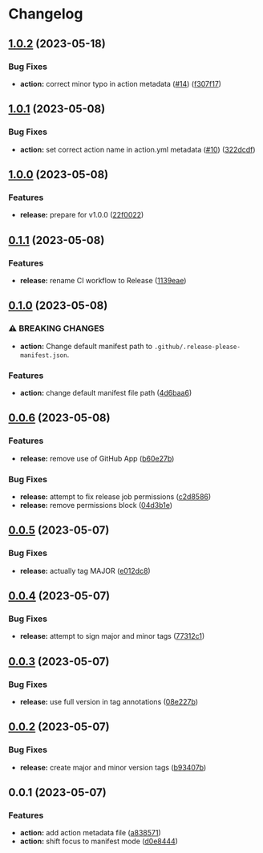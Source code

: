 # Changelog

## [1.0.2](https://github.com/jimeh/release-please-manifest-action/compare/v1.0.1...v1.0.2) (2023-05-18)


### Bug Fixes

* **action:** correct minor typo in action metadata ([#14](https://github.com/jimeh/release-please-manifest-action/issues/14)) ([f307f17](https://github.com/jimeh/release-please-manifest-action/commit/f307f175b93d8eb1a1a4dfaf9092efaba72a6d62))

## [1.0.1](https://github.com/jimeh/release-please-manifest-action/compare/v1.0.0...v1.0.1) (2023-05-08)


### Bug Fixes

* **action:** set correct action name in action.yml metadata ([#10](https://github.com/jimeh/release-please-manifest-action/issues/10)) ([322dcdf](https://github.com/jimeh/release-please-manifest-action/commit/322dcdf56ed8be4589ffbd70cb1382198ca65120))

## [1.0.0](https://github.com/jimeh/release-please-manifest-action/compare/v0.1.1...v1.0.0) (2023-05-08)


### Features

* **release:** prepare for v1.0.0 ([22f0022](https://github.com/jimeh/release-please-manifest-action/commit/22f0022a0932f5639bb4808df16e76c245256880))

## [0.1.1](https://github.com/jimeh/release-please-manifest-action/compare/v0.1.0...v0.1.1) (2023-05-08)


### Features

* **release:** rename CI workflow to Release ([1139eae](https://github.com/jimeh/release-please-manifest-action/commit/1139eaec31e83556c1eb35a523ee76485efb9ab5))

## [0.1.0](https://github.com/jimeh/release-please-manifest-action/compare/v0.0.6...v0.1.0) (2023-05-08)


### ⚠ BREAKING CHANGES

* **action:** Change default manifest path to `.github/.release-please-manifest.json`.

### Features

* **action:** change default manifest file path ([4d6baa6](https://github.com/jimeh/release-please-manifest-action/commit/4d6baa6f81afde8c72681281cc4f6a9f675b8dda))

## [0.0.6](https://github.com/jimeh/release-please-manifest-action/compare/v0.0.5...v0.0.6) (2023-05-08)


### Features

* **release:** remove use of GitHub App ([b60e27b](https://github.com/jimeh/release-please-manifest-action/commit/b60e27befea7298731468ae0a66eff098c362d86))


### Bug Fixes

* **release:** attempt to fix release job permissions ([c2d8586](https://github.com/jimeh/release-please-manifest-action/commit/c2d85862fdd1bdcb9b7b10dcb3d35d3d60f4afc6))
* **release:** remove permissions block ([04d3b1e](https://github.com/jimeh/release-please-manifest-action/commit/04d3b1edbb4c7bd5f1b63b6bb3f65ca738ee1e52))

## [0.0.5](https://github.com/jimeh/release-please-manifest-action/compare/v0.0.4...v0.0.5) (2023-05-07)


### Bug Fixes

* **release:** actually tag MAJOR ([e012dc8](https://github.com/jimeh/release-please-manifest-action/commit/e012dc88b94fb4ce8433076d45479ee4d0ed01b2))

## [0.0.4](https://github.com/jimeh/release-please-manifest-action/compare/v0.0.3...v0.0.4) (2023-05-07)


### Bug Fixes

* **release:** attempt to sign major and minor tags ([77312c1](https://github.com/jimeh/release-please-manifest-action/commit/77312c11a926651d7f66d4fed3dcd5d0b50727ae))

## [0.0.3](https://github.com/jimeh/release-please-manifest-action/compare/v0.0.2...v0.0.3) (2023-05-07)


### Bug Fixes

* **release:** use full version in tag annotations ([08e227b](https://github.com/jimeh/release-please-manifest-action/commit/08e227b3057a732f0947407b8657123e5418e77c))

## [0.0.2](https://github.com/jimeh/release-please-manifest-action/compare/v0.0.1...v0.0.2) (2023-05-07)


### Bug Fixes

* **release:** create major and minor version tags ([b93407b](https://github.com/jimeh/release-please-manifest-action/commit/b93407b78f3b3f59c67aed1dd64b196fb180a591))

## 0.0.1 (2023-05-07)


### Features

* **action:** add action metadata file ([a838571](https://github.com/jimeh/release-please-manifest-action/commit/a83857102dc31f7c3f64187b6916bf8c9b07ca61))
* **action:** shift focus to manifest mode ([d0e8444](https://github.com/jimeh/release-please-manifest-action/commit/d0e8444bb458e626da00ef39967d5dc92b974baf))
